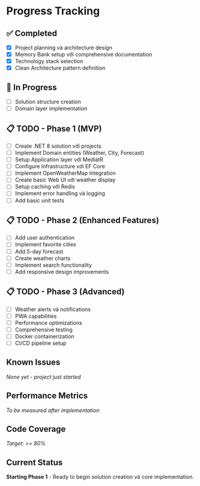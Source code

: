 # Progress Tracking

## ✅ Completed
- [x] Project planning và architecture design
- [x] Memory Bank setup với comprehensive documentation
- [x] Technology stack selection
- [x] Clean Architecture pattern definition

## 🔄 In Progress
- [ ] Solution structure creation
- [ ] Domain layer implementation

## 📋 TODO - Phase 1 (MVP)
- [ ] Create .NET 8 solution với projects
- [ ] Implement Domain entities (Weather, City, Forecast)
- [ ] Setup Application layer với MediatR
- [ ] Configure Infrastructure với EF Core
- [ ] Implement OpenWeatherMap integration
- [ ] Create basic Web UI với weather display
- [ ] Setup caching với Redis
- [ ] Implement error handling và logging
- [ ] Add basic unit tests

## 📋 TODO - Phase 2 (Enhanced Features)
- [ ] Add user authentication
- [ ] Implement favorite cities
- [ ] Add 5-day forecast
- [ ] Create weather charts
- [ ] Implement search functionality
- [ ] Add responsive design improvements

## 📋 TODO - Phase 3 (Advanced)
- [ ] Weather alerts và notifications
- [ ] PWA capabilities
- [ ] Performance optimizations
- [ ] Comprehensive testing
- [ ] Docker containerization
- [ ] CI/CD pipeline setup

## Known Issues
*None yet - project just started*

## Performance Metrics
*To be measured after implementation*

## Code Coverage
*Target: >= 80%*

## Current Status
**Starting Phase 1** - Ready to begin solution creation và core implementation. 